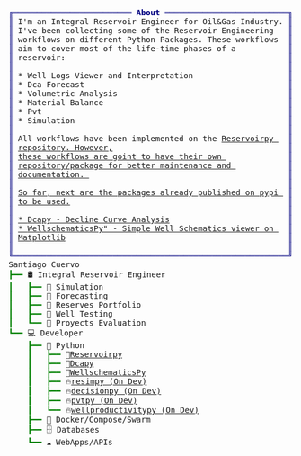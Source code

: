 <pre style="font-family:Menlo,'DejaVu Sans Mono',consolas,'Courier New',monospace"><span style="color: #000080; text-decoration-color: #000080">╔═════════════════════════ </span><span style="color: #000080; text-decoration-color: #000080; font-weight: bold">About</span><span style="color: #000080; text-decoration-color: #000080"> ══════════════════════════╗</span>
<span style="color: #000080; text-decoration-color: #000080">║</span> I'm an Integral Reservoir Engineer for Oil&amp;Gas Industry. <span style="color: #000080; text-decoration-color: #000080">║</span>
<span style="color: #000080; text-decoration-color: #000080">║</span> I've been collecting some of the Reservoir Engineering   <span style="color: #000080; text-decoration-color: #000080">║</span>
<span style="color: #000080; text-decoration-color: #000080">║</span> workflows on different Python Packages. These workflows  <span style="color: #000080; text-decoration-color: #000080">║</span>
<span style="color: #000080; text-decoration-color: #000080">║</span> aim to cover most of the life-time phases of a           <span style="color: #000080; text-decoration-color: #000080">║</span>
<span style="color: #000080; text-decoration-color: #000080">║</span> reservoir:                                               <span style="color: #000080; text-decoration-color: #000080">║</span>
<span style="color: #000080; text-decoration-color: #000080">║</span>                                                          <span style="color: #000080; text-decoration-color: #000080">║</span>
<span style="color: #000080; text-decoration-color: #000080">║</span> * Well Logs Viewer and Interpretation                    <span style="color: #000080; text-decoration-color: #000080">║</span>
<span style="color: #000080; text-decoration-color: #000080">║</span> * Dca Forecast                                           <span style="color: #000080; text-decoration-color: #000080">║</span>
<span style="color: #000080; text-decoration-color: #000080">║</span> * Volumetric Analysis                                    <span style="color: #000080; text-decoration-color: #000080">║</span>
<span style="color: #000080; text-decoration-color: #000080">║</span> * Material Balance                                       <span style="color: #000080; text-decoration-color: #000080">║</span>
<span style="color: #000080; text-decoration-color: #000080">║</span> * Pvt                                                    <span style="color: #000080; text-decoration-color: #000080">║</span>
<span style="color: #000080; text-decoration-color: #000080">║</span> * Simulation                                             <span style="color: #000080; text-decoration-color: #000080">║</span>
<span style="color: #000080; text-decoration-color: #000080">║</span>                                                          <span style="color: #000080; text-decoration-color: #000080">║</span>
<span style="color: #000080; text-decoration-color: #000080">║</span> All workflows have been implemented on the <a href="https://github.com/scuervo91/reservoirpy">Reservoirpy </a>  <span style="color: #000080; text-decoration-color: #000080">║</span>
<span style="color: #000080; text-decoration-color: #000080">║</span> <a href="https://github.com/scuervo91/reservoirpy">repository. However,</a>                                     <span style="color: #000080; text-decoration-color: #000080">║</span>
<span style="color: #000080; text-decoration-color: #000080">║</span> <a href="https://github.com/scuervo91/reservoirpy">these workflows are goint to have their own </a>             <span style="color: #000080; text-decoration-color: #000080">║</span>
<span style="color: #000080; text-decoration-color: #000080">║</span> <a href="https://github.com/scuervo91/reservoirpy">repository/package for better maintenance and </a>           <span style="color: #000080; text-decoration-color: #000080">║</span>
<span style="color: #000080; text-decoration-color: #000080">║</span> <a href="https://github.com/scuervo91/reservoirpy">documentation. </a>                                          <span style="color: #000080; text-decoration-color: #000080">║</span>
<span style="color: #000080; text-decoration-color: #000080">║</span>                                                          <span style="color: #000080; text-decoration-color: #000080">║</span>
<span style="color: #000080; text-decoration-color: #000080">║</span> <a href="https://github.com/scuervo91/reservoirpy">So far, next are the packages already published on pypi </a> <span style="color: #000080; text-decoration-color: #000080">║</span>
<span style="color: #000080; text-decoration-color: #000080">║</span> <a href="https://github.com/scuervo91/reservoirpy">to be used.</a>                                              <span style="color: #000080; text-decoration-color: #000080">║</span>
<span style="color: #000080; text-decoration-color: #000080">║</span>                                                          <span style="color: #000080; text-decoration-color: #000080">║</span>
<span style="color: #000080; text-decoration-color: #000080">║</span> <a href="https://github.com/scuervo91/reservoirpy">* </a><a href="https://github.com/scuervo91/dcapy">Dcapy - Decline Curve Analysis</a>                         <span style="color: #000080; text-decoration-color: #000080">║</span>
<span style="color: #000080; text-decoration-color: #000080">║</span> <a href="https://github.com/scuervo91/dcapy">* </a><a href="https://github.com/scuervo91/wellschematicspy">WellschematicsPy" - Simple Well Schematics viewer on </a>  <span style="color: #000080; text-decoration-color: #000080">║</span>
<span style="color: #000080; text-decoration-color: #000080">║</span> <a href="https://github.com/scuervo91/wellschematicspy">Matplotlib</a>                                               <span style="color: #000080; text-decoration-color: #000080">║</span>
<span style="color: #000080; text-decoration-color: #000080">║</span>                                                          <span style="color: #000080; text-decoration-color: #000080">║</span>
<span style="color: #000080; text-decoration-color: #000080">╚══════════════════════════════════════════════════════════╝</span>
Santiago Cuervo                                             
<span style="color: #008000; text-decoration-color: #008000">┣━━ </span>🛢 Integral Reservoir Engineer                           
<span style="color: #008000; text-decoration-color: #008000">┃   ┣━━ </span>🗼 Simulation                                       
<span style="color: #008000; text-decoration-color: #008000">┃   ┣━━ </span>🗼 Forecasting                                      
<span style="color: #008000; text-decoration-color: #008000">┃   ┣━━ </span>🗼 Reserves Portfolio                               
<span style="color: #008000; text-decoration-color: #008000">┃   ┣━━ </span>🗼 Well Testing                                     
<span style="color: #008000; text-decoration-color: #008000">┃   ┗━━ </span>🗼 Proyects Evaluation                              
<span style="color: #008000; text-decoration-color: #008000">┗━━ </span>💻 Developer                                            
<span style="color: #008000; text-decoration-color: #008000">    ┣━━ </span>🐍 Python                                           
<span style="color: #008000; text-decoration-color: #008000">    ┃   ┣━━ </span>🌟<a href="https://github.com/scuervo91/reservoirpy">Reservoirpy</a>                                   
<span style="color: #008000; text-decoration-color: #008000">    ┃   ┣━━ </span>🌟<a href="https://github.com/scuervo91/dcapy">Dcapy</a>                                         
<span style="color: #008000; text-decoration-color: #008000">    ┃   ┣━━ </span>🌟<a href="https://github.com/scuervo91/wellschematicspy">WellschematicsPy</a>                              
<span style="color: #008000; text-decoration-color: #008000">    ┃   ┣━━ </span>🔥<a href="https://github.com/scuervo91/resimpy">resimpy (On Dev)</a>                              
<span style="color: #008000; text-decoration-color: #008000">    ┃   ┣━━ </span>🔥<a href="https://github.com/scuervo91/decisionpy">decisionpy (On Dev)</a>                           
<span style="color: #008000; text-decoration-color: #008000">    ┃   ┣━━ </span>🔥<a href="https://github.com/scuervo91/pvtpy">pvtpy (On Dev)</a>                                
<span style="color: #008000; text-decoration-color: #008000">    ┃   ┗━━ </span>🔥<a href="https://github.com/scuervo91/pvtpy">wellproductivitypy (On Dev)</a>                   
<span style="color: #008000; text-decoration-color: #008000">    ┣━━ </span>🐋 Docker/Compose/Swarm                             
<span style="color: #008000; text-decoration-color: #008000">    ┣━━ </span>🗄 Databases                                         
<span style="color: #008000; text-decoration-color: #008000">    ┗━━ </span>☁ WebApps/APIs                                      
</pre>
